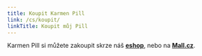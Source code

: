 ```yaml
---
title: Koupit Karmen Pill
link: /cs/koupit/
linkTitle: Koupit můj Pill
---
```


Karmen Pill si můžete zakoupit skrze náš **[eshop](/cs/koupit/)**, nebo na **[Mall.cz](https://www.mall.cz/prislusenstvi-3d-tisk/karmen-pill-karmen-pill-100020418042)**.

